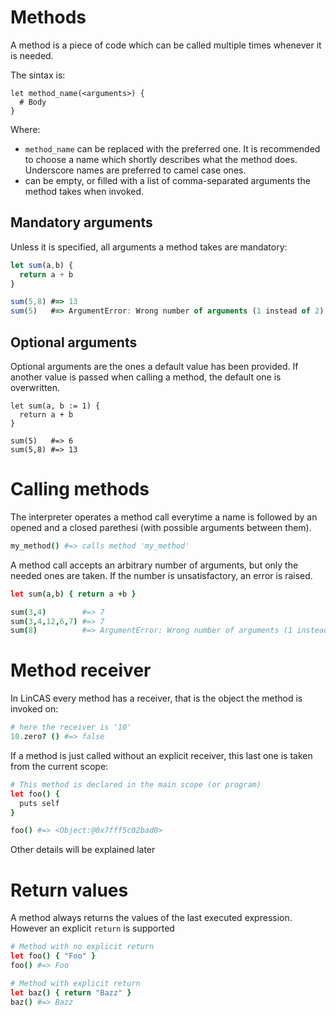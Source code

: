 # Methods

A method is a piece of code which can be called multiple times whenever it is needed.

The sintax is:

```CofeeScript
let method_name(<arguments>) {
  # Body
}
```

Where: 
  * `method_name` can be replaced with the preferred one. It is recommended to choose a name which shortly describes what the method does. Underscore names are
    preferred to camel case ones.
  * <arguments> can be empty, or filled with a list of comma-separated arguments the method takes when invoked.
  
## Mandatory arguments

Unless it is specified, all arguments a method takes are mandatory:

```javascript
let sum(a,b) {
  return a + b
}

sum(5,8) #=> 13
sum(5)   #=> ArgumentError: Wrong number of arguments (1 instead of 2)
```

## Optional arguments

Optional arguments are the ones a default value has been provided. If another value is passed when calling a method, the default one is overwritten.

```CofeeScript
let sum(a, b := 1) {
  return a + b
}

sum(5)   #=> 6
sum(5,8) #=> 13
```

# Calling methods

The interpreter operates a method call everytime a name is followed by an opened and a closed parethesi (with possible arguments between them).

```CoffeeScript
my_method() #=> calls method 'my_method'
```

A method call accepts an arbitrary number of arguments, but only the needed ones are taken. If the number is unsatisfactory, an error is raised.

```CoffeeScript
let sum(a,b) { return a +b }

sum(3,4)        #=> 7
sum(3,4,12,6,7) #=> 7
sum(8)          #=> ArgumentError: Wrong number of arguments (1 instead of 2)
```

# Method receiver

In LinCAS every method has a receiver, that is the object the method is invoked on:

```CoffeeScript
# here the receiver is '10'
10.zero? () #=> false 
```

If a method is just called without an explicit receiver, this last one is taken from the current scope:

```CoffeeScript
# This method is declared in the main scope (or program)
let foo() {
  puts self
}

foo() #=> <Object:@0x7fff5c02bad0>
```

Other details will be explained later

# Return values

A method always returns the values of the last executed expression. However an explicit `return` is supported

```CoffeeScript
# Method with no explicit return
let foo() { "Foo" }
foo() #=> Foo

# Method with explicit return
let baz() { return "Bazz" }
baz() #=> Bazz
``` 





